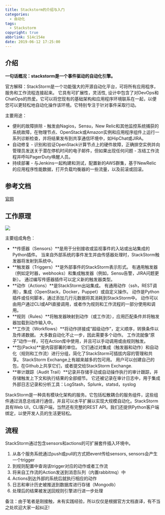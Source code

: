 ```yaml
---
title: Stackstorm的介绍与入门
categories:
  - 自动化
tags:
  - Stackstorm
copyright: true
abbrlink: 514c154e
date: 2019-06-12 17:25:00
---
```


## 介绍

**一句话概况：stackstorm是一个事件驱动的自动化引擎。**

官方解释：StackStorm是一个功能强大的开源自动化平台，可将所有应用程序，服务和工作流程连接起来。 它具有可扩展性，灵活性, 设计中包含了对DevOps和ChatOps的热爱。它可以将您现有的基础架构和应用程序环境联系在一起，以便您可以更轻松地自动化操作该环境。它特别专注于针对事件采取行动。

主要用途：  

-  便利的故障排除 - 触发由Nagios，Sensu，New Relic和其他监控系统捕获的系统故障，在物理节点、OpenStack或Amazon实例和应用程序组件上运行一系列诊断检查，并将结果发布到共享通信环境中，如HipChat或JIRA。
- 自动修复 - 识别和验证OpenStack计算节点上的硬件故障，正确排空实例并向管理员发送关于潜在停机时间的电子邮件，但如果出现任何问题 - 冻结工作流程并呼叫PagerDuty唤醒人员。
- 持续部署 - 与Jenkins一起构建和测试，配置新的AWS群集，基于NewRelic的应用程序性能数据，打开负载均衡器的一些流量，以及前滚或回滚。

## 参考文档

[官网](https://stackstorm.com/)

<!--more-->

## 工作原理

![](1.png)

主要组成角色：

- **传感器（Sensors）**是用于分别接收或监视事件的入站或出站集成的Python插件。 当来自外部系统的事件发生并由传感器处理时，StackStorm触发器将发射到系统中。
- **触发器（Triggers）**是外部事件的StackStorm表示形式。 有通用触发器（例如定时器，webhooks）和集成触发器（例如，Sensu告警，JIRA问题更新）。 通过编写传感器插件可以定义新的触发器类型。
- **动作（Actions）**是StackStorm出站集成。 有通用动作（ssh，REST调用），集成（OpenStack，Docker，Puppet）或自定义操作。 动作是Python插件或任何脚本，通过添加几行元数据将其消耗到StackStorm中。 动作可以由用户通过CLI或API直接调用，或者作为规则和工作流程的一部分使用和调用。
- **规则（Rules）**将触发器映射到动作（或工作流），应用匹配条件并将触发器加载到动作输入中。
- **工作流（Workflows）**将动作拼接成“超级动作”，定义顺序，转换条件以及传递数据。 大多数自动化不止一步，因此需要多个动作。 工作流就像“原子”动作一样，可在Action库中使用，并且可以手动调用或由规则触发。
- **包(Packs)**是内容部署的单位。 它们通过对集成（触发器和动作）和自动化（规则和工作流）进行分组，简化了StackStorm可插拔内容的管理和共享。 StackStorm Exchange上有越来越多的包可用。 用户可以创建自己的包，在Github上共享它们，或者提交给StackStorm Exchange.
- **审计跟踪（Audit Trail）**记录并存储手动或自动操作执行的审计跟踪，并存储触发上下文和执行结果的全部细节。 它还被记录在审计日志中，用于集成外部日志记录和分析工具：LogStash，Splunk，statsd，syslog

StackStorm是一种具有模块化架构的服务。它包括松散耦合的服务组件，这些组件通过消息总线进行通信，并且可以水平扩展以实现大规模自动化。StackStorm具有Web UI，CLI客户端，当然还有完整的REST API。我们还提供Python客户端绑定，以使开发人员的生活更轻松。



## 流程

StackStorm通过包含sensors和actions的可扩展套件插入环境中。

1. 从各个服务系统通过push或pull的方式把event传给sensors, sensors会产生一个trigger
2. 到规则配置中查询该trigger对应的动作或者工作流
3. 将来自工作流的Action发送到消息队列（内置rabbitmq）中
4. Actions到达外部的系统后就执行相应的动作
5. 日志和审计历史被推送到数据库进行存储（Mongodb）
6. 处理后的结果被发送回规则引擎进行进一步处理

备注：由于笔者是刚接触，未有实践经验，所以仅仅是根据官方文档直译，有不当之处欢迎大家一起纠正!
